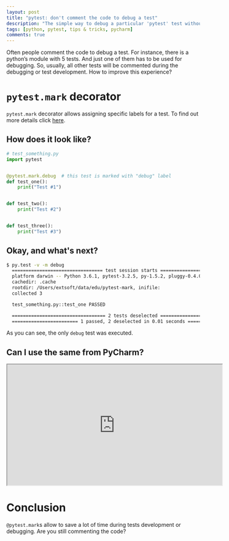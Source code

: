 ```yaml
---
layout: post
title: "pytest: don't comment the code to debug a test"
description: "The simple way to debug a particular 'pytest' test without commenting the code."
tags: [python, pytest, tips & tricks, pycharm]
comments: true
---
```


Often people comment the code to debug a test. For instance, there is a python’s module with 5 tests. And just one of them has to be used for debugging. So, usually, all other tests will be commented during the debugging or test development. How to improve this experience?

`pytest.mark` decorator
=======================
`pytest.mark` decorator allows assigning specific labels for a test. To find out more details click [here](https://docs.pytest.org/en/latest/mark.html).

How does it look like?
----------------------
```python
# test_something.py
import pytest


@pytest.mark.debug  # this test is marked with "debug" label
def test_one():
    print("Test #1")


def test_two():
    print("Test #2")


def test_three():
    print("Test #3")

```

Okay, and what's next?
----------------------
```bash
$ py.test -v -m debug
  ================================= test session starts ==================================
  platform darwin -- Python 3.6.1, pytest-3.2.5, py-1.5.2, pluggy-0.4.0 -- /Users/extsoft/.pyenv/versions/3.6.1/envs/pytest-mark/bin/python
  cachedir: .cache
  rootdir: /Users/extsoft/data/edu/pytest-mark, inifile:
  collected 3

  test_something.py::test_one PASSED

  ================================== 2 tests deselected ==================================
  ======================== 1 passed, 2 deselected in 0.01 seconds ========================
```
As you can see, the only `debug` test was executed.

Can I use the same from PyCharm?
--------------------------------
<iframe width="560" height="315" src="https://www.youtube.com/embed/jXvRkBZu-hA" frameborader="0" gesture="media" allowfullscreen></iframe>

Conclusion
==========
`@pytest.mark`s allow to save a lot of time during tests development or debugging. Are you still commenting the code?
